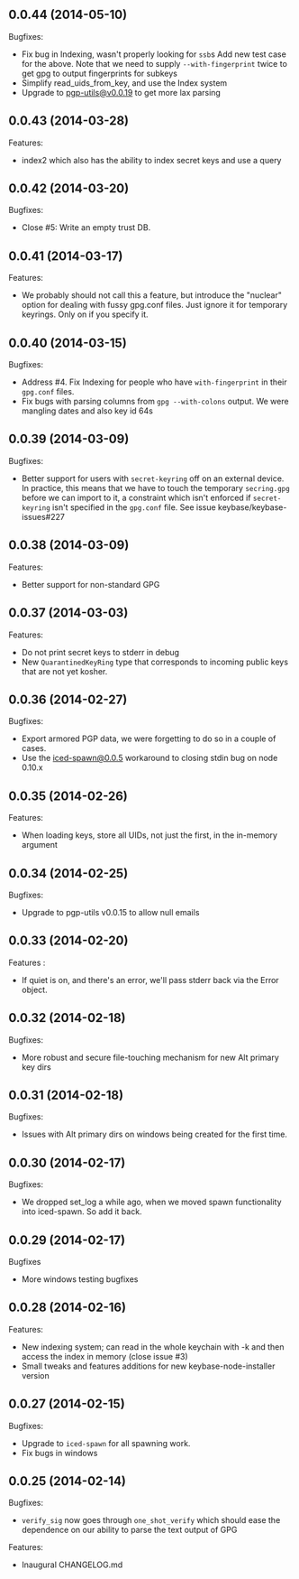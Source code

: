## 0.0.44 (2014-05-10)

Bugfixes:

  - Fix bug in Indexing, wasn't properly looking for `ssb`s
    Add new test case for the above. Note that we need to supply `--with-fingerprint`
    twice to get gpg to output fingerprints for subkeys
  - Simplify read_uids_from_key, and use the Index system
  - Upgrade to pgp-utils@v0.0.19 to get more lax parsing

## 0.0.43 (2014-03-28)

Features:

  - index2 which also has the ability to index secret keys and use a query

## 0.0.42 (2014-03-20)

Bugfixes:

  - Close #5: Write an empty trust DB.

## 0.0.41 (2014-03-17)

Features:

  - We probably should not call this a feature, but introduce the 
    "nuclear" option for dealing with fussy gpg.conf files.  Just
    ignore it for temporary keyrings.  Only on if you specify it.

## 0.0.40 (2014-03-15)

Bugfixes:

  - Address #4.  Fix Indexing for people who have `with-fingerprint` in their 
    `gpg.conf` files.
  - Fix bugs with parsing columns from `gpg --with-colons` output.  We were
    mangling dates and also key id 64s

## 0.0.39 (2014-03-09)

Bugfixes:

  - Better support for users with `secret-keyring` off on an external device. In practice,
    this means that we have to touch the temporary `secring.gpg` before we can import to it,
    a constraint which isn't enforced if `secret-keyring` isn't specified in the `gpg.conf` file.
    See issue keybase/keybase-issues#227

## 0.0.38 (2014-03-09)

Features:

  - Better support for non-standard GPG

## 0.0.37 (2014-03-03)

Features:

  - Do not print secret keys to stderr in debug
  - New `QuarantinedKeyRing` type that corresponds to incoming public keys that are
    not yet kosher.

## 0.0.36 (2014-02-27)

Bugfixes:
  
  - Export armored PGP data, we were forgetting to do so in a couple of cases.
  - Use the iced-spawn@0.0.5 workaround to closing stdin bug on node 0.10.x

## 0.0.35 (2014-02-26)

Features:

  - When loading keys, store all UIDs, not just the first, in the in-memory argument

## 0.0.34 (2014-02-25)

Bugfixes:

  - Upgrade to pgp-utils v0.0.15 to allow null emails

## 0.0.33 (2014-02-20)

Features :
 
  - If quiet is on, and there's an error, we'll pass stderr back via the Error object.

## 0.0.32 (2014-02-18)

Bugfixes:

  - More robust and secure file-touching mechanism for new Alt primary key dirs

## 0.0.31 (2014-02-18)

Bugfixes:

  - Issues with Alt primary dirs on windows being created for the first time.

## 0.0.30 (2014-02-17)

Bugfixes:

  - We dropped set_log a while ago, when we moved spawn functionality into iced-spawn.  So add it back.

## 0.0.29 (2014-02-17)

Bugfixes

  - More windows testing bugfixes

## 0.0.28 (2014-02-16)

Features:

  - New indexing system; can read in the whole keychain with -k and then access the index in memory (close issue #3)
  - Small tweaks and features additions for new keybase-node-installer version


## 0.0.27 (2014-02-15)

Bugfixes:

  - Upgrade to `iced-spawn` for all spawning work.
  - Fix bugs in windows

## 0.0.25 (2014-02-14)

Bugfixes:
  
  - `verify_sig` now goes through `one_shot_verify` which should ease the dependence on our ability to parse the text output of GPG

Features:

  - Inaugural CHANGELOG.md
